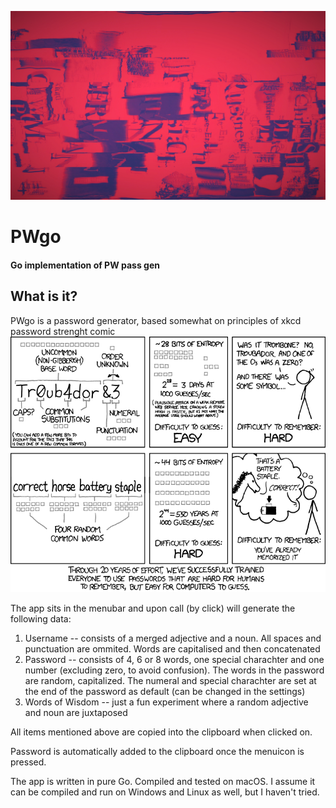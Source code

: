 ![](assets/background.jpg)
# PWgo
#### Go implementation of PW pass gen

## What is it?
PWgo is a password generator, based somewhat on principles of xkcd password strenght comic
![](assets/password_strength.png)

The app sits in the menubar and upon call (by click) will generate the following data:

1. Username -- consists of a merged adjective and a noun. All spaces and punctuation are ommited. Words are capitalised and then concatenated
2. Password -- consists of 4, 6 or 8 words, one special charachter and one number (excluding zero, to avoid confusion). The words in the password are random, capitalized. The numeral and special charachter are set at the end of the password as default (can be changed in the settings)
3. Words of Wisdom -- just a fun experiment where a random adjective and noun are juxtaposed

All items mentioned above are copied into the clipboard when clicked on.

Password is automatically added to the clipboard once the menuicon is pressed.

The app is written in pure Go. Compiled and tested on macOS. I assume it can be compiled and run on Windows and Linux as well, but I haven't tried.
